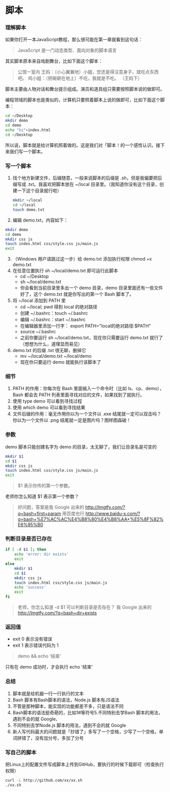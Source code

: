 # 脚本

### 理解脚本

如果你打开一本JavaScript教程，那么很可能在第一章就看到这句话：

> JavaScript 是一门动态类型、面向对象的脚本语言

其实脚本原本来自戏剧舞台，比如下面这个脚本：

> 公馆一室内
> 王妈：（小心翼翼地）小姐，您还是得注意身子，就吃点东西吧。
> 鸡小姐：（把碗砸在地上）不吃，我就是不吃。
> （王妈下）

脚本主要由人物对话和舞台提示组成。演员和道具组只需要按照脚本说的做即可。

编程领域的脚本也是类似的，计算机只要照着脚本上说的做即可，比如下面这个脚本：

```bash
cd ~/Desktop
mkdir demo
cd demo
echo "hi">index.html
cd ~/Desktop
```

所以说，脚本就是给计算机照着做的。这是我们对「脚本！的一个感性认识。接下来我们写一个脚本。

### 写一个脚本

1. 找个地方新建文件，后缀随意，一般来说脚本的后缀是 .sh，但是我偏要把后缀写成 .txt。我喜欢把脚本放在 ~/local 目录里。（我知道你没有这个目录，创建一下这个目录就行啦）

   ```bash
   mkdir ~/local
   cd ~/local
   touch demo.txt
   ```

2.	编辑 demo.txt，内容如下：

   ```bash
   mkdir demo
   cd demo
   mkdir css js
   touch index.html css/style.css js/main.js
   exit
   ```

3. （Windows 用户请跳过这一步）给 demo.txt 添加执行权限 chmod +x demo.txt
4. 在任意位置执行 sh ~/local/demo.txt 即可运行此脚本
   - cd ~/Desktop
   - sh ~/local/demo.txt
   - 你会看到当前目录里多出一个 demo 目录，demo 目录里面还有一些文件
     好了，这个 demo.txt 就是你写出的第一个 Bash 脚本了。
5. 将 ~/local 添加到 PATH 里
   - cd ~/local; pwd 得到 local 的绝对路径
   - 创建 ~/.bashrc：touch ~/.bashrc
   - 编辑 ~/.bashrc：start ~/.bashrc
   - 在编辑器里添加一行字： export PATH="local的绝对路径:$PATH"
   - source ~/.bashrc
   - 之前你要运行 sh ~/local/demo.txt，现在你只需要运行 demo.txt 就行了（想想为什么，道理显而易见）
6. demo.txt 的后缀 .txt 很无聊，删掉它
   - mv ~/local/demo.txt ~/local/demo
   - 现在你只要运行 demo 就能执行该脚本了

### 细节

1.	PATH 的作用：你每次在 Bash 里面输入一个命令时（比如 ls、cp、demo），Bash 都会去 PATH 列表里面寻找对应的文件，如果找到了就执行。
2.	使用 type demo 可以看到寻找过程
3.	使用 which demo 可以看到寻找结果
4.	文件后缀的作用：毫无作用你以为一个文件以 .exe 结尾就一定可以双击吗？你以为一个文件以 .png 结尾就一定是图片吗？图样图森破！

### 参数

demo 脚本只能创建名字为 demo 的目录，太无聊了，我们让目录名是可变的

```bash
mkdir $1
cd $1
mkdir css js
touch index.html css/style.css js/main.js
exit
```

> $1 表示你传的第一个参数。

老师你怎么知道 $1 表示第一个参数？

> 好问题，答案是我 Google 出来的 http://lmgtfy.com/?q=bash+first+param
> 用百度也行 http://www.baidu-x.com/?q=bash+%E7%AC%AC%E4%B8%80%E4%B8%AA+%E5%8F%82%E6%95%B0

### 判断目录是否已存在

```bash
if [ -d $1 ]; then
	echo 'error: dir exists'
	exit
else
    mkdir $1
    cd $1
    mkdir css js
    touch index.html css/style.css js/main.js
    echo 'success'
	exit
fi
```

> 老师，你怎么知道 -d $1 可以判断目录是否存在？
> 我 Google 出来的 http://lmgtfy.com/?q=bash+dir+exists

### 返回值

- exit 0 表示没有错误
- exit 1 表示错误代码为 1

> demo && echo '结束'

只有在 demo 成功时，才会执行 echo '结束'

### 总结

1. 脚本就是给机器一行一行执行的文本
2. Bash 脚本有Bash脚本的语法，Node.js 脚本有JS语法
3. 不管是那种脚本，能实现的功能都差不多，只是语法不同
4. Bash脚本的语法挺奇葩的，比如$1$#等符号5.不同特别去学Bash 脚本的用法，遇到不会的就 Google、
5. 不同特别去学Node.js 脚本的用法，遇到不会的就 Google
6. 新人写代码最大的问题就是「抄错了」多写了一个空格，少写了一个空格，单词拼错了，没有加分号，多加了分号

### 写自己的脚本

把Linux上的配置文件写成脚本上传到GitHub，要执行的时候下载即可（检查执行权限）

```bash
curl -L http://github.com/xx/xx.sh
./xx.sh
```

